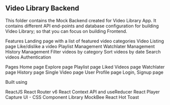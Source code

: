## Video Library Backend

This folder contains the Mock Backend created for Video Library App. It contains different API end-points and database configuration for building Video Library; so that you can focus on building Frontend.


Features
Landing page with a list of featured video categories
Video Listing page
Like/dislike a video
Playlist Management
Watchlater Management
History Management
Filter videos by category
Sort videos by date
Search videos
Authentication


Pages
Home page
Explore page
Playlist page
Liked Videos page
Watchlater page
History page
Single Video page
User Profile page
Login, Signup page


Built using


ReactJS
React Router v6
React Context API and useReducer
React Player
Capture UI - CSS Component Library
MockBee
React Hot Toast
